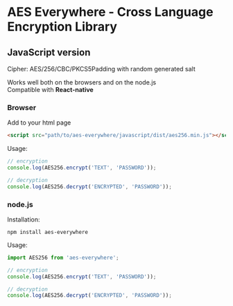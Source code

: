 # AES Everywhere - Cross Language Encryption Library

## JavaScript version

Cipher: AES/256/CBC/PKCS5Padding with random generated salt

Works well both on the browsers and on the node.js  
Compatible with **React-native**

### Browser

Add to your html page
```html
<script src="path/to/aes-everywhere/javascript/dist/aes256.min.js"></script>
```

Usage:
```js
// encryption
console.log(AES256.encrypt('TEXT', 'PASSWORD'));

// decryption
console.log(AES256.decrypt('ENCRYPTED', 'PASSWORD'));
```


### node.js

Installation:
```
npm install aes-everywhere
```

Usage:
```js
import AES256 from 'aes-everywhere';

// encryption
console.log(AES256.encrypt('TEXT', 'PASSWORD'));

// decryption
console.log(AES256.decrypt('ENCRYPTED', 'PASSWORD'));

```
